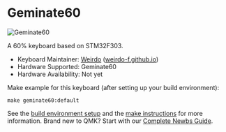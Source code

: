 # Geminate60

![Geminate60](https://www.hualigs.cn/image/600d9391f16d7.jpg)

A 60% keyboard based on STM32F303.

* Keyboard Maintainer:  [Weirdo](https://github.com/weirdo-f) ([weirdo-f.github.io](https://))
* Hardware Supported: Geminate60
* Hardware Availability: Not yet

Make example for this keyboard (after setting up your build environment):

    make geminate60:default

See the [build environment setup](https://docs.qmk.fm/#/getting_started_build_tools) and the [make instructions](https://docs.qmk.fm/#/getting_started_make_guide) for more information. Brand new to QMK? Start with our [Complete Newbs Guide](https://docs.qmk.fm/#/newbs).
